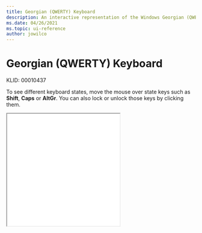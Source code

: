 ```yaml
---
title: Georgian (QWERTY) Keyboard
description: An interactive representation of the Windows Georgian (QWERTY) keyboard. To see different keyboard states, click or move the mouse over the state keys.
ms.date: 04/26/2021
ms.topic: ui-reference
author: jowilco
---
```


# Georgian (QWERTY) Keyboard

KLID: 00010437

To see different keyboard states, move the mouse over state keys such as **Shift**, **Caps** or **AltGr**. You can also lock or unlock those keys by clicking them.

<iframe src="kbdgeoqw.html" height="300"></iframe>
